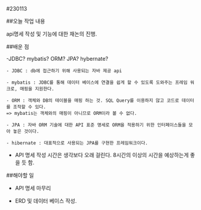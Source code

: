 #230113

##오늘 작업 내용

api명세 작성 및 기능에 대한 재논의 진행.

##배운 점

-JDBC? mybatis? ORM? JPA? hybernate?

	- JDBC : db에 접근하기 위해 사용되는 자바 제공 api
		
	- mybatis : JDBC를 통해 데이터 베이스에 연결을 쉽게 할 수 있도록 도와주는 프레임 워크로, 매핑을 지원한다.

	- ORM : 객체와 DB의 테이블을 매핑 하는 것. SQL Query를 이용하지 않고 코드로 데이터를 조작할 수 있다.
	=> mybatis는 객체와의 매핑이 아니므로 ORM이라 볼 수 없다.

	- JPA : 자바 ORM 기술에 대한 API 표준 명세로 ORM을 적용하기 위한 인터페이스들을 모아 놓은 것이다.

	- hibernate : 대표적으로 사용되는 JPA를 구현한 프레임워크이다.


- API 명세 작성 시간은 생각보다 오래 걸린다. 8시간의 이상의 시간을 예상하는게 좋을 듯 함. 


##해야할 일
- API 명세 마무리

- ERD 및 데이터 베이스 작성.